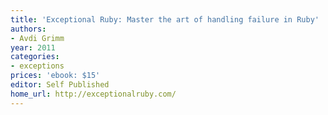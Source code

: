 ```yaml
---
title: 'Exceptional Ruby: Master the art of handling failure in Ruby'
authors:
- Avdi Grimm
year: 2011
categories:
- exceptions
prices: 'ebook: $15'
editor: Self Published
home_url: http://exceptionalruby.com/
---
```

